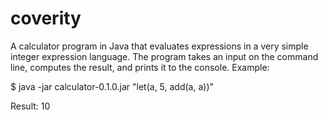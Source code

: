 # coverity
A calculator program in Java that evaluates expressions in a very simple integer expression language. The program takes an input on the command line, computes the result, and prints it to the console. Example:

$ java -jar calculator-0.1.0.jar "let(a, 5, add(a, a))"

Result: 10
